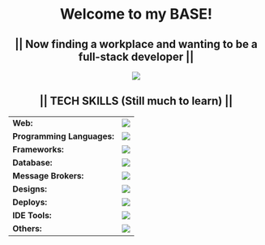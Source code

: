 <h1 align='center'>
  Welcome to my BASE!
</h1>
<h2 align="center">|| Now finding a workplace and wanting to be a full-stack developer ||</h2>

<div align="center">
 <a href="https://www.linkedin.com/in/khanh-nguyen-93a736348">
  <img src="https://img.shields.io/badge/LinkedIn-0077B5?style=for-the-badge&logo=linkedin&logoColor=white" />
 </a>
</div>

<h2 align="center">|| TECH SKILLS (Still much to learn) ||</h2>
<div align="center">
<table>
  <tr>
    <td><b>Web:</b></td>
    <td colspan="8">
      <img src="https://skillicons.dev/icons?i=html,css" />
    </td>
  </tr>
  <tr>
    <td><b>Programming Languages:</b></td>
    <td colspan="8">
      <img src="https://skillicons.dev/icons?i=javascript,java,python" />
    </td>
  </tr>
  <tr>
    <td><b>Frameworks:</b></td>
    <td colspan="8">
      <img src="https://skillicons.dev/icons?i=react,nodejs,redux,spring" />
    </td>
  </tr>
  <tr>
    <td><b>Database:</b></td>
    <td colspan="8">
      <img src="https://skillicons.dev/icons?i=mysql,mongodb,redis" />
    </td>
  </tr>
  <tr>
    <td><b>Message Brokers:</b></td>
    <td colspan="8">
      <img src="https://skillicons.dev/icons?i=rabbitmq" />
    </td>
  </tr>
  <tr>
    <td><b>Designs:</b></td>
    <td colspan="8">
      <img src="https://skillicons.dev/icons?i=figma" />
    </td>
  </tr>
  <tr>
    <td><b>Deploys:</b></td>
    <td colspan="8">
      <img src="https://skillicons.dev/icons?i=docker,vercel" />
    </td>
  </tr>
  <tr>
    <td><b>IDE Tools:</b></td>
    <td colspan="8">
      <img src="https://skillicons.dev/icons?i=vscode,androidstudio,idea" />
    </td>
  </tr>
  <tr>
    <td><b>Others:</b></td>
    <td colspan="8">
      <img src="https://skillicons.dev/icons?i=git,github,firebase,postman,npm" />
    </td>
  </tr>
</table>
</div>


